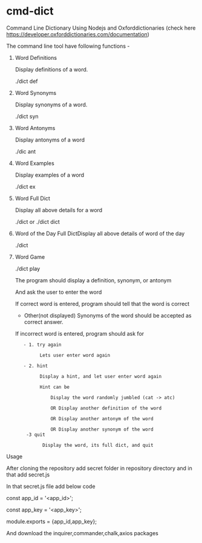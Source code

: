 # cmd-dict

Command Line Dictionary Using Nodejs and Oxforddictionaries (check here https://developer.oxforddictionaries.com/documentation)

The command line tool  have following functions -

1. Word Definitions

   Display definitions of a word.
    
   ./dict def <word>

2. Word Synonyms

   Display synonyms of a word.
   
   ./dict syn <word>
  
3. Word Antonyms

   Display antonyms of a word
   
   ./dic ant <word>
  
4. Word Examples

   Display examples of a word
   
   ./dict ex <word>
  
5. Word Full Dict

   Display all above details for a word
   
   ./dict <word> or ./dict dict <word>

6. Word of the Day Full DictDisplay all above details of word of the day

   ./dict

7. Word Game

     ./dict play

      The program should display a definition, synonym, or antonym

      And ask the user to enter the word

      If correct word is entered, program should tell that the word is correct

      * Other(not displayed) Synonyms of the word should be accepted as correct answer.

      If incorrect word is entered, program should ask for
  
          - 1. try again

                Lets user enter word again

          - 2. hint

                Display a hint, and let user enter word again

                Hint can be

                    Display the word randomly jumbled (cat -> atc)

                    OR Display another definition of the word

                    OR Display another antonym of the word

                    OR Display another synonym of the word
           -3 quit

                 Display the word, its full dict, and quit


Usage

After cloning the repository add secret folder in repository directory and in that add secret.js

In that secret.js file add below code

const app_id = '<app_id>';

const app_key = '<app_key>';

module.exports = {app_id,app_key};
  
And download the inquirer,commander,chalk,axios packages
